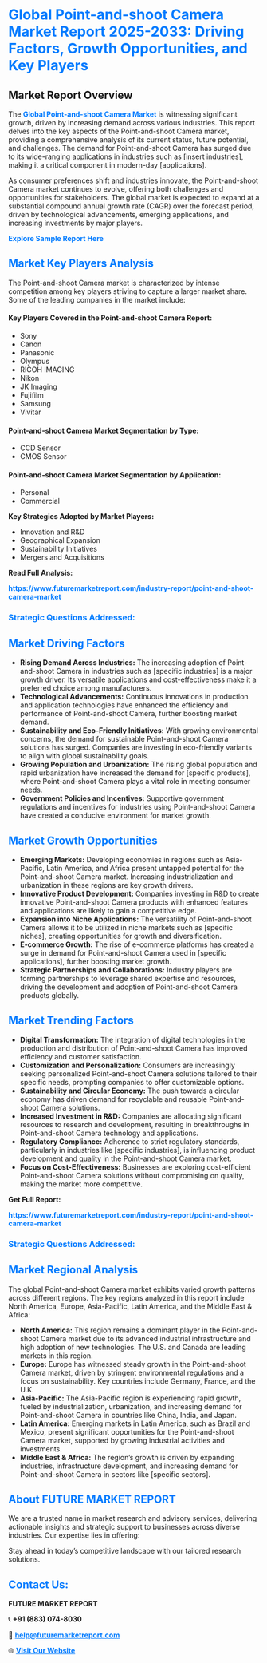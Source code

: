 <h1 style="color: #007BFF;">Global Point-and-shoot Camera Market Report 2025-2033: Driving Factors, Growth Opportunities, and Key Players</h1>

<section id="overview">
<h2>Market Report Overview</h2>
<p>The <a href="https://www.futuremarketreport.com/industry-report/point-and-shoot-camera-market" style="color: #007BFF; text-decoration: none;"><strong>Global Point-and-shoot Camera Market</strong></a> is witnessing significant growth, driven by increasing demand across various industries. This report delves into the key aspects of the Point-and-shoot Camera market, providing a comprehensive analysis of its current status, future potential, and challenges. The demand for Point-and-shoot Camera has surged due to its wide-ranging applications in industries such as [insert industries], making it a critical component in modern-day [applications].</p>
<p>As consumer preferences shift and industries innovate, the Point-and-shoot Camera market continues to evolve, offering both challenges and opportunities for stakeholders. The global market is expected to expand at a substantial compound annual growth rate (CAGR) over the forecast period, driven by technological advancements, emerging applications, and increasing investments by major players.</p>
</section>

<section id="overview">
<p><a href="https://www.futuremarketreport.com/request-sample/reportId=108629" style="color: #007BFF; text-decoration: none;"><strong>Explore Sample Report Here</strong></a></p>
</section>

<section id="key-players">
<h2 style="color: #007BFF;">Market Key Players Analysis</h2>
<p>The Point-and-shoot Camera market is characterized by intense competition among key players striving to capture a larger market share. Some of the leading companies in the market include:</p>
<h4>Key Players Covered in the Point-and-shoot Camera Report:</h4>
<ul><li>Sony</li><li>Canon</li><li>Panasonic</li><li>Olympus</li><li>RICOH IMAGING</li><li>Nikon</li><li>JK Imaging</li><li>Fujifilm</li><li>Samsung</li><li>Vivitar</li></ul>
<h4>Point-and-shoot Camera Market Segmentation by Type:</h4>
<ul><li>CCD Sensor</li><li>CMOS Sensor</li></ul>

<h4>Point-and-shoot Camera Market Segmentation by Application:</h4>
<ul><li>Personal</li><li>Commercial</li></ul>
<p><strong>Key Strategies Adopted by Market Players:</strong></p>
<ul>
<li>Innovation and R&D</li>
<li>Geographical Expansion</li>
<li>Sustainability Initiatives</li>
<li>Mergers and Acquisitions</li>
</ul>
</section>

<section>
<p><strong>Read Full Analysis: </strong></p><a href="https://www.futuremarketreport.com/industry-report/point-and-shoot-camera-market" style="color: #007BFF; text-decoration: none;"><strong>https://www.futuremarketreport.com/industry-report/point-and-shoot-camera-market</strong></a>
<h3 style="color: #007BFF;">Strategic Questions Addressed:</h3>
</section>

<section id="driving-factors">
<h2 style="color: #007BFF;">Market Driving Factors</h2>
<ul>
<li><strong>Rising Demand Across Industries:</strong> The increasing adoption of Point-and-shoot Camera in industries such as [specific industries] is a major growth driver. Its versatile applications and cost-effectiveness make it a preferred choice among manufacturers.</li>
<li><strong>Technological Advancements:</strong> Continuous innovations in production and application technologies have enhanced the efficiency and performance of Point-and-shoot Camera, further boosting market demand.</li>
<li><strong>Sustainability and Eco-Friendly Initiatives:</strong> With growing environmental concerns, the demand for sustainable Point-and-shoot Camera solutions has surged. Companies are investing in eco-friendly variants to align with global sustainability goals.</li>
<li><strong>Growing Population and Urbanization:</strong> The rising global population and rapid urbanization have increased the demand for [specific products], where Point-and-shoot Camera plays a vital role in meeting consumer needs.</li>
<li><strong>Government Policies and Incentives:</strong> Supportive government regulations and incentives for industries using Point-and-shoot Camera have created a conducive environment for market growth.</li>
</ul>
</section>

<section id="growth-opportunities">
<h2 style="color: #007BFF;">Market Growth Opportunities</h2>
<ul>
<li><strong>Emerging Markets:</strong> Developing economies in regions such as Asia-Pacific, Latin America, and Africa present untapped potential for the Point-and-shoot Camera market. Increasing industrialization and urbanization in these regions are key growth drivers.</li>
<li><strong>Innovative Product Development:</strong> Companies investing in R&D to create innovative Point-and-shoot Camera products with enhanced features and applications are likely to gain a competitive edge.</li>
<li><strong>Expansion into Niche Applications:</strong> The versatility of Point-and-shoot Camera allows it to be utilized in niche markets such as [specific niches], creating opportunities for growth and diversification.</li>
<li><strong>E-commerce Growth:</strong> The rise of e-commerce platforms has created a surge in demand for Point-and-shoot Camera used in [specific applications], further boosting market growth.</li>
<li><strong>Strategic Partnerships and Collaborations:</strong> Industry players are forming partnerships to leverage shared expertise and resources, driving the development and adoption of Point-and-shoot Camera products globally.</li>
</ul>
</section>

<section id="trending-factors">
<h2 style="color: #007BFF;">Market Trending Factors</h2>
<ul>
<li><strong>Digital Transformation:</strong> The integration of digital technologies in the production and distribution of Point-and-shoot Camera has improved efficiency and customer satisfaction.</li>
<li><strong>Customization and Personalization:</strong> Consumers are increasingly seeking personalized Point-and-shoot Camera solutions tailored to their specific needs, prompting companies to offer customizable options.</li>
<li><strong>Sustainability and Circular Economy:</strong> The push towards a circular economy has driven demand for recyclable and reusable Point-and-shoot Camera solutions.</li>
<li><strong>Increased Investment in R&D:</strong> Companies are allocating significant resources to research and development, resulting in breakthroughs in Point-and-shoot Camera technology and applications.</li>
<li><strong>Regulatory Compliance:</strong> Adherence to strict regulatory standards, particularly in industries like [specific industries], is influencing product development and quality in the Point-and-shoot Camera market.</li>
<li><strong>Focus on Cost-Effectiveness:</strong> Businesses are exploring cost-efficient Point-and-shoot Camera solutions without compromising on quality, making the market more competitive.</li>
</ul>
</section>

<section>
<p><strong>Get Full Report: </strong></p><a href="https://www.futuremarketreport.com/industry-report/point-and-shoot-camera-market" style="color: #007BFF; text-decoration: none;"><strong>https://www.futuremarketreport.com/industry-report/point-and-shoot-camera-market</strong></a>
<h3 style="color: #007BFF;">Strategic Questions Addressed:</h3>
</section>


<section id="regional-analysis">
<h2 style="color: #007BFF;">Market Regional Analysis</h2>
<p>The global Point-and-shoot Camera market exhibits varied growth patterns across different regions. The key regions analyzed in this report include North America, Europe, Asia-Pacific, Latin America, and the Middle East & Africa:</p>
<ul>
<li><strong>North America:</strong> This region remains a dominant player in the Point-and-shoot Camera market due to its advanced industrial infrastructure and high adoption of new technologies. The U.S. and Canada are leading markets in this region.</li>
<li><strong>Europe:</strong> Europe has witnessed steady growth in the Point-and-shoot Camera market, driven by stringent environmental regulations and a focus on sustainability. Key countries include Germany, France, and the U.K.</li>
<li><strong>Asia-Pacific:</strong> The Asia-Pacific region is experiencing rapid growth, fueled by industrialization, urbanization, and increasing demand for Point-and-shoot Camera in countries like China, India, and Japan.</li>
<li><strong>Latin America:</strong> Emerging markets in Latin America, such as Brazil and Mexico, present significant opportunities for the Point-and-shoot Camera market, supported by growing industrial activities and investments.</li>
<li><strong>Middle East & Africa:</strong> The region’s growth is driven by expanding industries, infrastructure development, and increasing demand for Point-and-shoot Camera in sectors like [specific sectors].</li>
</ul>
</section>

<footer>
<h2 style="color: #007BFF;">About FUTURE MARKET REPORT</h2>
<p>We are a trusted name in market research and advisory services, delivering actionable insights and strategic support to businesses across diverse industries. Our expertise lies in offering:</p>

<p>Stay ahead in today’s competitive landscape with our tailored research solutions.</p>

<h2 style="color: #007BFF;">Contact Us:</h2>
<p><strong>FUTURE MARKET REPORT</strong></p>
<p>📞 <strong>+91 (883) 074-8030</strong></p>
<p>📧 <strong><a href="mailto:help@futuremarketreport.com" style="color: #007BFF;">help@futuremarketreport.com</a></strong></p>
<p>🌐 <strong><a href="https://www.futuremarketreport.com/" style="color: #007BFF;">Visit Our Website</a></strong></p>
</footer>